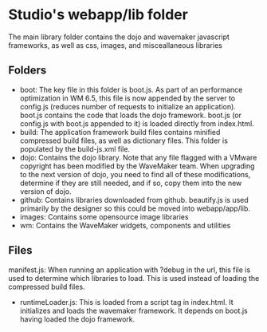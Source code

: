Studio's webapp/lib folder
=========================

The main library folder contains the dojo and wavemaker javascript frameworks, as well as css, images, and misceallaneous libraries

Folders
-------
* boot: The key file in this folder is boot.js.  As part of an performance optimization in WM 6.5, this file is now appended by the server to config.js (reduces number of requests to initialize an application).  boot.js contains the code that loads the dojo framework.  boot.js (or config.js with boot.js appended to it) is loaded directly from index.html.
* build: The application framework build files contains minified compressed build files, as well as dictionary files.  This folder is populated by the build-js.xml file.
* dojo: Contains the dojo library.  Note that any file flagged with a VMware copyright has been modified by the WaveMaker team.  When upgrading to the next version of dojo, you need to find all of these modifications, determine if they are still needed, and if so, copy them into the new version of dojo.
* github: Contains libraries downloaded from github.  beautify.js is used primarily by the designer so this could be moved into webapp/app/lib.
* images: Contains some opensource image libraries
* wm: Contains the WaveMaker widgets, components and utilities

Files
-----
manifest.js: When running an application with ?debug in the url, this file is used to determine which libraries to load.  This is used instead of loading the compressed build files.
* runtimeLoader.js: This is loaded from a script tag in index.html. It initializes and loads the wavemaker framework.  It depends on boot.js having loaded the dojo framework.
